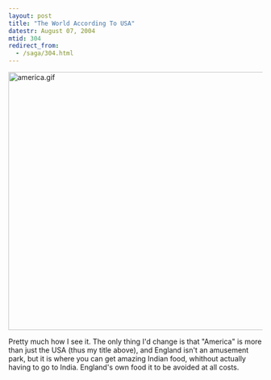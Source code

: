 ```yaml
---
layout: post
title: "The World According To USA"
datestr: August 07, 2004
mtid: 304
redirect_from:
  - /saga/304.html
---
```

<img alt="america.gif" src="http://www.munged.org/pix/america.gif" width="640" height="512" border="0" />

Pretty much how I see it. The only thing I'd change is that "America" is more than just the USA (thus my title above), and England isn't an amusement park, but it is where you can get amazing Indian food, whithout actually having to go to India.  England's own food it to be avoided at all costs.

